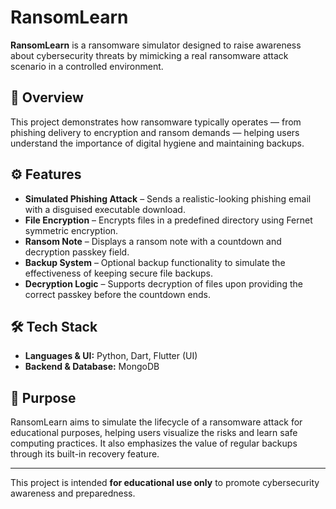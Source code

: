 # RansomLearn

**RansomLearn** is a ransomware simulator designed to raise awareness about cybersecurity threats by mimicking a real ransomware attack scenario in a controlled environment.

## 🧩 Overview

This project demonstrates how ransomware typically operates — from phishing delivery to encryption and ransom demands — helping users understand the importance of digital hygiene and maintaining backups.

## ⚙️ Features

- **Simulated Phishing Attack** – Sends a realistic-looking phishing email with a disguised executable download.
- **File Encryption** – Encrypts files in a predefined directory using Fernet symmetric encryption.
- **Ransom Note** – Displays a ransom note with a countdown and decryption passkey field.
- **Backup System** – Optional backup functionality to simulate the effectiveness of keeping secure file backups.
- **Decryption Logic** – Supports decryption of files upon providing the correct passkey before the countdown ends.

## 🛠️ Tech Stack

- **Languages & UI:** Python, Dart, Flutter (UI)  
- **Backend & Database:** MongoDB  

## 🎯 Purpose

RansomLearn aims to simulate the lifecycle of a ransomware attack for educational purposes, helping users visualize the risks and learn safe computing practices. It also emphasizes the value of regular backups through its built-in recovery feature.

---

This project is intended **for educational use only** to promote cybersecurity awareness and preparedness.
